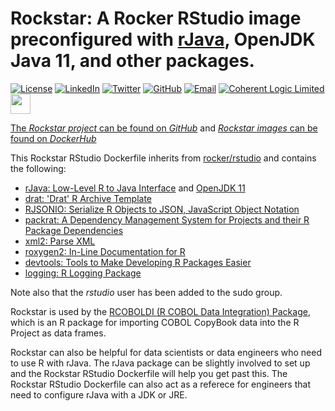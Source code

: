# Rockstar: A Rocker RStudio image preconfigured with [rJava](https://cran.r-project.org/web/packages/rJava/index.html), OpenJDK Java 11, and other packages.

[![License](http://img.shields.io/badge/license-LGPL-brightgreen.svg?style=flat)](http://www.gnu.org/licenses/lgpl-3.0.html) [![LinkedIn](https://raw.githubusercontent.com/thospfuller/awesome-backlinks/master/images/linkedin_32.png)](https://www.linkedin.com/in/thomasfuller/) [![Twitter](https://raw.githubusercontent.com/thospfuller/awesome-backlinks/master/images/twitter_32.png)](https://twitter.com/ThosPFuller) [![GitHub](https://raw.githubusercontent.com/thospfuller/awesome-backlinks/master/images/github_32.png)](https://github.com/thospfuller) [![Email](https://raw.githubusercontent.com/thospfuller/awesome-backlinks/master/images/email_32.png)](http://eepurl.com/b5jPPj) [![Coherent Logic Limited](https://github.com/thospfuller/awesome-backlinks/blob/master/images/CLSocialIconDarkBlue.png?raw=true)](https://coherentlogic.com?utm_source=rockstar_on_gh) [<img src="https://github.com/thospfuller/awesome-backlinks/blob/master/images/meetupcom_social_media_circled_network_64x64.png" height="32" width="32">](https://www.meetup.com/Washington-DC-CTO-Meetup-Group/)

[The *Rockstar project* can be found on *GitHub*](https://github.com/thospfuller/rockstar) and [*Rockstar images* can be found on *DockerHub*](https://hub.docker.com/repository/docker/thospfuller/rockstar-rstudio)

This Rockstar RStudio Dockerfile inherits from [rocker/rstudio](https://hub.docker.com/r/rocker/rstudio/) and contains the following:
- [rJava: Low-Level R to Java Interface](https://cran.r-project.org/web/packages/rJava/index.html) and [OpenJDK 11](https://openjdk.java.net/projects/jdk/11/)
- [drat: 'Drat' R Archive Template](https://cran.r-project.org/web/packages/drat/index.html)
- [RJSONIO: Serialize R Objects to JSON, JavaScript Object Notation](https://cran.r-project.org/web/packages/RJSONIO/index.html)
- [packrat: A Dependency Management System for Projects and their R Package Dependencies](https://cran.r-project.org/web/packages/packrat/index.html)
- [xml2: Parse XML](https://cran.r-project.org/web/packages/xml2/index.html)
- [roxygen2: In-Line Documentation for R](https://cran.r-project.org/web/packages/roxygen2/index.html)
- [devtools: Tools to Make Developing R Packages Easier](https://cran.r-project.org/web/packages/devtools/index.html)
- [logging: R Logging Package](https://cran.r-project.org/web/packages/logging/index.html)

Note also that the _rstudio_ user has been added to the sudo group.

Rockstar is used by the [RCOBOLDI (R COBOL Data Integration) Package](https://github.com/thospfuller/rcoboldi), which is an R package for importing COBOL CopyBook data into the R Project as data frames.

Rockstar can also be helpful for data scientists or data engineers who need to use R with rJava. The rJava package can be slightly involved to set up and the Rockstar RStudio Dockerfile will help you get past this. The Rockstar RStudio Dockerfile can also act as a referece for engineers that need to configure rJava with a JDK or JRE.
